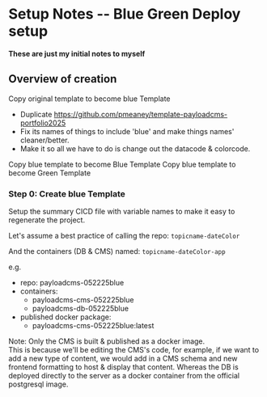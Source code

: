 
# Setup Notes -- Blue Green Deploy setup

**These are just my initial notes to myself**

## Overview of creation

Copy original template to become blue Template
- Duplicate https://github.com/pmeaney/template-payloadcms-portfolio2025
- Fix its names of things to include 'blue' and make things names' cleaner/better.
- Make it so all we have to do is change out the datacode & colorcode.
  
Copy blue template to become Blue Template
Copy blue template to become Green Template


### Step 0: Create blue Template
Setup the summary CICD file with variable names to make it easy to regenerate the project.

Let's assume a best practice of calling the repo: `topicname-dateColor`

And the containers (DB & CMS) named: `topicname-dateColor-app`

e.g.
- repo: payloadcms-052225blue
- containers:
  - payloadcms-cms-052225blue
  - payloadcms-db-052225blue
- published docker package:
  - payloadcms-cms-052225blue:latest

Note: Only the CMS is built & published as a docker image.   
This is because we'll be editing the CMS's code, for example, if we want to add a new type of content, we would add in a CMS schema and new frontend formatting to host & display that content.
Whereas the DB is deployed directly to the server as a docker container from the official postgresql image.